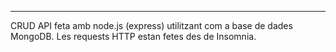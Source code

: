 ----
CRUD API feta amb node.js (express) utilitzant com a base de dades MongoDB. Les requests HTTP estan fetes des de Insomnia.
